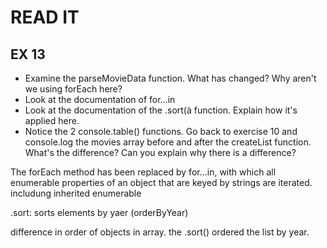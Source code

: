 # READ IT
## EX 13
* Examine the parseMovieData function. What has changed? Why aren't we using forEach here? 
* Look at the documentation of for...in
* Look at the documentation of the .sort(à function. Explain how it's applied here.
* Notice the 2 console.table() functions. Go back to exercise 10 and console.log the movies array  before and after the createList function. What's the difference? Can you explain why there is a difference?

The forEach method has been replaced by for...in, with which all enumerable properties of an object that are keyed by strings are iterated.
includung inherited enumerable 

.sort: sorts elements by yaer (orderByYear)

difference in order of objects in array.
the .sort() ordered the list by year.